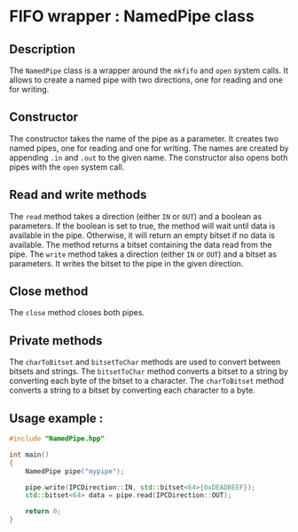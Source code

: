 
# FIFO wrapper : NamedPipe class

## Description

The `NamedPipe` class is a wrapper around the `mkfifo` and `open` system calls.
It allows to create a named pipe with two directions, one for reading and one for writing.

## Constructor

The constructor takes the name of the pipe as a parameter.
It creates two named pipes, one for reading and one for writing.
The names are created by appending `.in` and `.out` to the given name.
The constructor also opens both pipes with the `open` system call.

## Read and write methods

The `read` method takes a direction (either `IN` or `OUT`) and a boolean as parameters.
If the boolean is set to true, the method will wait until data is available in the pipe.
Otherwise, it will return an empty bitset if no data is available.
The method returns a bitset containing the data read from the pipe.
The `write` method takes a direction (either `IN` or `OUT`) and a bitset as parameters.
It writes the bitset to the pipe in the given direction.

## Close method

The `close` method closes both pipes.

## Private methods

The `charToBitset` and `bitsetToChar` methods are used to convert between bitsets and strings.
The `bitsetToChar` method converts a bitset to a string by converting each byte of the bitset to a character.
The `charToBitset` method converts a string to a bitset by converting each character to a byte.

## Usage example :

```c++
#include "NamedPipe.hpp"

int main()
{
    NamedPipe pipe("mypipe");

    pipe.write(IPCDirection::IN, std::bitset<64>{0xDEADBEEF});
    std::bitset<64> data = pipe.read(IPCDirection::OUT);

    return 0;
}
```
